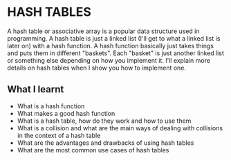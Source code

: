 # HASH TABLES
A hash table or associative array is a popular data structure used in programming. A hash table is just a linked list (I'll get to what a linked list is later on) with a hash function. A hash function basically just takes things and puts them in different "baskets". Each "basket" is just another linked list or something else depending on how you implement it. I'll explain more details on hash tables when I show you how to implement one.

## What I learnt
- What is a hash function
- What makes a good hash function
- What is a hash table, how do they work and how to use them
- What is a collision and what are the main ways of dealing with collisions 
in the context of a hash table
- What are the advantages and drawbacks of using hash tables
- What are the most common use cases of hash tables
